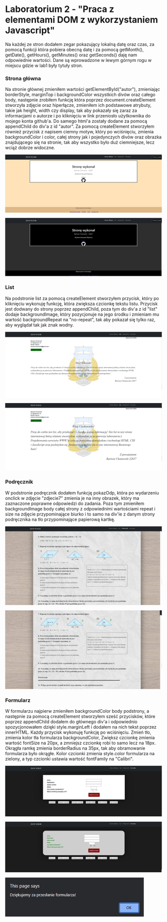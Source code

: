 # Laboratorium 2 - "Praca z elementami DOM z wykorzystaniem Javascript"

Na każdej ze stron dodałem zegar pokazujący lokalną datę oraz czas, za pomocą funkcji która pobiera obecną datę i za pomocą getMonth(), getDate(), getHours(), getMinutes() oraz getSeconds() daję nam odpowiednie wartości. Dane są wprowadzone w lewym górnym rogu w miejscu gdzie w lab1 były tytuły stron.

### Strona główna

Na stronie głównej zmieniłem wartości getElementById("autor"), zmieniając borderStyle, marginTop i backgroundColor wszystkich divów oraz całego body, następnie zrobiłem funkcję która poprzez document.createElement stworzyła zdjęcie oraz hiperłącze, zmieniłem ich podstawowe atrybuty, takie jak height, width czy display, tak aby pokazały się zaraz za informacjami o autorze i po kliknięciu w link przeniosło użytkownika do mojego konta github'a. Do samego html'a zostały dodane za pomocą appendChild do div'a z id "autor". Za pomocą createElement stworzyłem również przycisk z napisem ciemny motyw, który po wciśnięciu, zmienia backgroundColor i color, całej strony jak i pojedynczych divów oraz obrazka znajdującego się na stronie, tak aby wszystko było duż ciemniejsze, lecz wciąż dobrze widoczne.

![Zdjęcie strony głównej](/lab2/assets/strona-glowna2.png "Strona główna")

![Zdjęcie strony głównej - ciemna](/lab2/assets/strona-glowna2b.png "Strona główna - ciemna")

### List

Na podstronie list za pomocą createElement stworzyłem przycisk, który po kliknięciu wykonuję funkcję, która zwiększa czcionkę tekstu listu. Przycisk jest dodwany do strony poprzez appendChild, poza tym do div'a z id "list" dodaje backgroundImage, który pozycjonuje na jego środku i zmieniam mu wartość backgroundRepeat na "no-repeat", tak aby pokazał się tylko raz, aby wyglądał tak jak znak wodny.

![Zdjęcie listu](/lab2/assets/list2.png "List")

![Zdjęcie listu - zwieksz](/lab2/assets/list2b.png "List - zwieksz")

### Podręcznik

W podstronie podręcznik dodałem funkcję pokazOdp, która po wydarzeniu onclick w zdjęcie "zdjecie7" zmienia je na inny obrazek, który ma zaznaczone poprawne odpowiedzi do zadania. Poza tym zmieniłem backgroundImage body całej strony z odpowiednimi wartościami repeat i size na zdjęcie przypominające biurko i to samo na div'ie z danym strony podręcznika na tło przypominające papierową kartkę.

![Zdjęcie strony z podręcznika](/lab2/assets/podrecznik2.png "Podręcznik")

![Zdjęcie strony z podręcznika - klik](/lab2/assets/podrecznik2b.png "Podręcznik - klik")

### Formularz

W formularzu najpierw zmieniłem backgroundColor body podstrony, a następnie za pomocą createElement stworzyłem sześć przycisków, które poprzez appendChild dodałem do głównego div'a i odpowiednio spozycjonowałem dzięki style.marginLeft i dodałem na nich tekst poprzez innerHTML. Każdy przycisk wykonuję funkcję po wciśnięciu. Zmień tło, zmienia kolor tła formularza backgroundColor, Zwiększ czcionkę zmienia wartość fontSize na 20px, a zmniejsz czcionkę robi to samo lecz na 18px. Okrągła ramkę zmienia borderRadius na 35px, tak aby obramowanie formularza było okrągłe. Kolor czcionki zmienia style.color formularza na zielony, a typ czcionki ustawia wartość fontFamily na "Calibri".

![Zdjęcie formularza](/lab2/assets/formularz2.png "Formularz")

![Zdjęcie formularza - wszystkie opcje](/lab2/assets/formularz2b.png "Formularz - wszytkie opcje")

![Zdjęcie komunikatu formularza](/lab2/assets/komunikat.png "Komunikat formularza")

